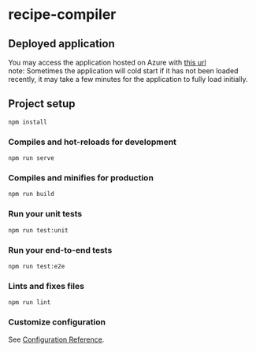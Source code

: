 # recipe-compiler

## Deployed application
You may access the application hosted on Azure with [this url](https://victorious-island-0b09e7210.azurestaticapps.net/)  
note: Sometimes the application will cold start if it has not been loaded recently, it may take a few minutes for the application to fully load initially.


## Project setup
```
npm install
```

### Compiles and hot-reloads for development
```
npm run serve
```

### Compiles and minifies for production
```
npm run build
```

### Run your unit tests
```
npm run test:unit
```

### Run your end-to-end tests
```
npm run test:e2e
```

### Lints and fixes files
```
npm run lint
```

### Customize configuration
See [Configuration Reference](https://cli.vuejs.org/config/).
